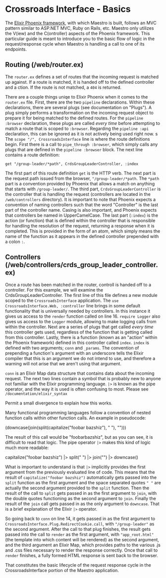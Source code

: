 # Crossroads Interface - Basics

The [Elixir Phoenix framework](http://phoenixframework.org/), with which Maestro
is built, follows an MVC pattern similar to ASP.NET MVC, Ruby on Rails, etc.
Maestro only utilizes the V(iew) and the C(ontroller) aspects of the Phoenix
framework. This particular guide is meant to introduce you to the basic flow
of logic in the request/response cycle when Maestro is handling a call to one
of its endpoints.

## Routing (/web/router.ex)

The `router.ex` defines a set of routes that the incoming request is matched up
against. If a route is matched, it is handed off to the defined controller and
a ction. If the route is not matched, a `404` is returned.

There are a couple things uniqe to Elixir Phoenix when it comes to the `router.ex`
file. First, there are the two `pipeline` declarations. Within these declarations,
there are several plugs (see documentation on "Plugs"). A plug simply performs a
transformation on the incoming request object to prepare it for being matched to the
defined routes. For the `pipeline :browser` declaration, these plugs are called
_every time_ before attempting to match a route that is scoped to `:browser`.
Regarding the `pipeline :api` declaration, this can be ignored as it is not
actively being used right now.
s
The `scope "/", CrossroadsInterface` line is where the route definitions begin. First
there is a call to `pipe_through :browser`, which simply calls any plugs that are
defined in the `pipeline :browser` block. The next line contains a route definition:

`get "/group-leader/*path", CrdsGroupLeaderController, :index`

The first part of this route definition `get` is the HTTP verb. The next part is the
request path issued from the browser, `"/group-leader/*path`. The `*path` part is a
convention provided by Phoenix that allows a match on anything that starts with
`/group-leader/`. The third part, `CrdsGroupLeaderController` is the controller that is
handling the request (controllers are located in the `/web/controllers` directory).
It is important to note that Phoenix expects a convention of naming controllers such
that the word "Controller" is the last part of the controller name. Casing is also
important, and Phoenix expects that controllers be named in UpperCamelCase.
The last part (`:index`) is the action (or function) that is defined within the controller that
is responsible for handling the resolution of the request, returning a response when
it is completed. This is provided in the form of an atom, which simply means the name
of the function as it appears in the defined controller prepended with a colon `:`.

## Controllers (/web/controllers/crds_group_leader_controller.ex)

Once a route has been matched in the router, controll is handed off to a controller.
For this example, we will examine the CrdsGroupLeaderController. The first line of
this file defines a new module scoped to the `CrossroadsInterface` application. The
`use CrossroadsInterface.Web, :controller` line brings in some default functionality
that is universally needed by controllers. In this instance it gives us access to the
`render` function called on line 16. `require Logger` also gives us access to the
`Logger` module, allowing to make logging calls from within the controller. Next are
a series of plugs that get called _every time_ this controller gets used, regardless
of the function that is getting called from this controller. Lastly, there is a
function (known as an "action" within the Phoenix framework) defined in this
controller called `index`. `index` is defined with two arguments; `conn` and
`_params`. The convention of prepending a function's argument with an underscore
tells the Elixir compiler that this is an argument we do not intend to use, and
therefore a warning will not arise that we aren't using that argument.

`conn` is an Elixir Map data structure that contains data about the incoming request.
The next two lines contain a symbol that is probably new to anyone not familiar with
the Elixir programming language. `|>` is known as the pipe operator, and the way it
is used is often confusing to most. Please see `/documentation/elixir_syntax`

Permit a small divergence to explain how this
works.

Many functional programming languages follow a convention of nested function calls
within other function calls. An example in pseudocode:

(downcase(join(split(capitalize("foobar bazshiz"), " "), "")))

The result of this call would be "foobarbazshiz", but as you can see, it is difficult
to read that logic. The pipe operator `|>` makes this kind of logic much more
readable:

capitalize("foobar bazshiz")
|> split(" ")
|> join("")
|> downcase()

What is important to understand is that `|>` implicitly provides the first argument
from the previously evaluated line of code. This means that the result of
`capitalize("foobar bazshiz")` automatically gets passed into the `split` function as
the first argument and the space separated quotes `" "` are actually the second
argument provided to the `split` function. Then the result of the call to `split`
gets passed in as the first argument to `join`, with the double quotes functioning as
the second argument to `join`. Finally the result of the `join` call gets passed in
as the only argument to `downcase`. That is a brief explanation of the Elixir `|>`
operator.

So going back to `conn` on line 14, it gets passed in as the first argument to
`CrossroadsInterface.Plug.RedirectCookie.call`, with `"/group-leader"` as the second
argument. After the call to that plug finishes, the result gets passed into the call
to `render` as the first argument, with `"app_root.html"` (the template into which
content will be rendered) as the second argument, and the third argument an Elixir
Map, which provides paths to the various .js and .css files necessary to render the
response correctly. Once that call to `render` finishes, a fully formed HTML
response is sent back to the browser.

That constitutes the basic lifecycle of the request response cycle in the
CrossroadsInterface portion of the Maestro application.
